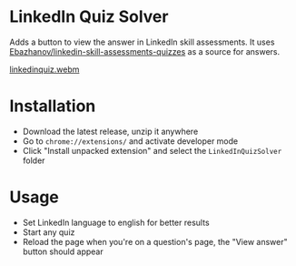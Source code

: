 # LinkedIn Quiz Solver

Adds a button to view the answer in LinkedIn skill assessments.
It uses [Ebazhanov/linkedin-skill-assessments-quizzes](https://github.com/Ebazhanov/linkedin-skill-assessments-quizzes) as a source for answers.

[linkedinquiz.webm](https://user-images.githubusercontent.com/43440732/189339127-7f71fb65-de4e-4f2d-bf0e-473aeb283e15.webm)

# Installation

- Download the latest release, unzip it anywhere
- Go to `chrome://extensions/` and activate developer mode
- Click "Install unpacked extension" and select the `LinkedInQuizSolver` folder

# Usage

- Set LinkedIn language to english for better results
- Start any quiz
- Reload the page when you're on a question's page, the "View answer" button should appear
